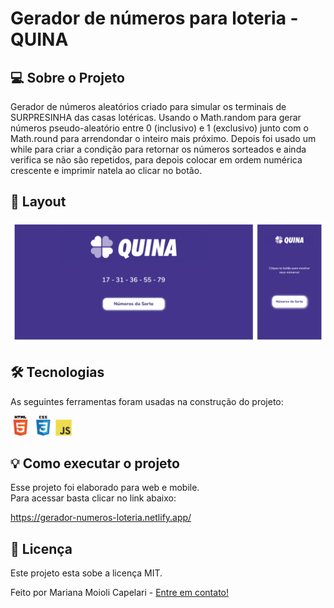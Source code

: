 # Gerador de números para loteria - QUINA

## 💻 Sobre o Projeto
Gerador de números aleatórios criado para simular os terminais de SURPRESINHA das casas lotéricas. Usando o Math.random para gerar números pseudo-aleatório
entre 0 (inclusivo) e 1 (exclusivo) junto com o Math.round para arrendondar o inteiro mais próximo. Depois foi usado um while para criar a condição para retornar
os números sorteados e ainda verifica se não são repetidos,  para depois colocar em ordem numérica crescente e imprimir natela ao clicar no botão.

## 🎨 Layout

![image](https://github.com/marianamoiolicapelari/loteria/blob/main/assets/Layoult%20loteria.png)

## 🛠 Tecnologias

As seguintes ferramentas foram usadas na construção do projeto:

<code><img height="32" src="https://raw.githubusercontent.com/github/explore/80688e429a7d4ef2fca1e82350fe8e3517d3494d/topics/html/html.png" alt="HTML5"/></code>
<code><img height="32" src="https://raw.githubusercontent.com/github/explore/80688e429a7d4ef2fca1e82350fe8e3517d3494d/topics/css/css.png" alt="CSS"/></code>
<code><img height="26" src="https://github.com/devicons/devicon/blob/master/icons/javascript/javascript-original.svg" alt="JavaScript"/></code>

## 💡 Como executar o projeto

Esse projeto foi elaborado para web e mobile. </br>
Para acessar basta clicar no link abaixo:

https://gerador-numeros-loteria.netlify.app/

## 📝 Licença

Este projeto esta sobe a licença MIT.

Feito por Mariana Moioli Capelari - [Entre em contato!](https://www.linkedin.com/in/mariana-moioli-capelari/)

